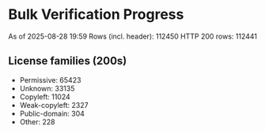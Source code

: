 ﻿# Bulk Verification Progress
As of 2025-08-28 19:59
Rows (incl. header): 112450
HTTP 200 rows: 112441

## License families (200s)
- Permissive: 65423
- Unknown: 33135
- Copyleft: 11024
- Weak-copyleft: 2327
- Public-domain: 304
- Other: 228

